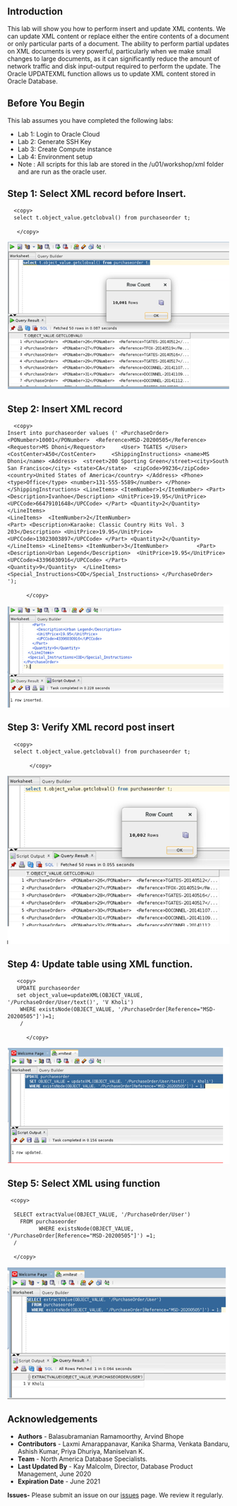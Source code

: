 
## Introduction

This lab will show you how to perform insert and update XML contents.
We can update XML content or replace either the entire contents of a document or only particular parts of a document.
The ability to perform partial updates on XML documents is very powerful, particularly when we make small changes to large documents, as it can significantly reduce the amount of network traffic and disk input-output required to perform the update.
The Oracle UPDATEXML function allows us to update XML content stored in Oracle Database.

## Before You Begin

This lab assumes you have completed the following labs:
- Lab 1:  Login to Oracle Cloud
- Lab 2:  Generate SSH Key
- Lab 3:  Create Compute instance 
- Lab 4:  Environment setup
- Note :  All scripts for this lab are stored in the /u01/workshop/xml folder and are run as the oracle user. 
  
 
## Step 1: Select XML record before Insert.
    
  ````
    <copy>
    select t.object_value.getclobval() from purchaseorder t;

     </copy>
  ````

 ![](./images/xml_insert1.PNG " ")


## Step 2: Insert XML record
    
    
  ````
    <copy>
  Insert into purchaseorder values (' <PurchaseOrder> <PONumber>10001</PONumber>  <Reference>MSD-20200505</Reference>
  <Requestor>MS Dhoni</Requestor>     <User> TGATES </User>  <CostCenter>A50</CostCenter>     <ShippingInstructions> <name>MS Dhoni</name> <Address>  <street>200 Sporting Green</street><city>South San Francisco</city> <state>CA</state>  <zipCode>99236</zipCode> <country>United States of America</country> </Address> <Phone> <type>Office</type> <number>131-555-5589</number> </Phone> </ShippingInstructions> <LineItems> <ItemNumber>1</ItemNumber> <Part> <Description>Ivanhoe</Description> <UnitPrice>19.95</UnitPrice>
  <UPCCode>66479101648</UPCCode> </Part> <Quantity>2</Quantity>  </LineItems>
  <LineItems>  <ItemNumber>2</ItemNumber>
  <Part> <Description>Karaoke: Classic Country Hits Vol. 3 203</Description> <UnitPrice>19.95</UnitPrice> <UPCCode>13023003897</UPCCode> </Part> <Quantity>2</Quantity> </LineItems> <LineItems> <ItemNumber>3</ItemNumber>         <Part> <Description>Urban Legend</Description>  <UnitPrice>19.95</UnitPrice> <UPCCode>43396030916</UPCCode> </Part>
  <Quantity>9</Quantity>  </LineItems>
  <Special_Instructions>COD</Special_Instructions> </PurchaseOrder>
  ');
          
        </copy>
  ````
     
  ![](./images/xml_insert2.PNG " ")

## Step 3: Verify XML record post insert
    
  ````
    <copy>
    select t.object_value.getclobval() from purchaseorder t;    
         
         </copy>
  ````
  ![](./images/xml_insert3.PNG " ")

  
## Step 4: Update table using XML function.
    
 ````
    <copy>
    UPDATE purchaseorder
    set object_value=updateXML(OBJECT_VALUE, '/PurchaseOrder/User/text()', 'V Kholi')
     WHERE existsNode(OBJECT_VALUE, '/PurchaseOrder[Reference="MSD-20200505"]')=1;
     /
         
       </copy>
  ````
  ![](./images/xml_update1.PNG " ")

## Step 5:  Select XML using function
     
   ````
    <copy>

     SELECT extractValue(OBJECT_VALUE, '/PurchaseOrder/User')
       FROM purchaseorder
             WHERE existsNode(OBJECT_VALUE, '/PurchaseOrder[Reference="MSD-20200505"]') =1;
     /

     </copy>
  ````
  ![](./images/xml_update2.PNG " ")


## Acknowledgements

- **Authors** - Balasubramanian Ramamoorthy, Arvind Bhope
- **Contributors** - Laxmi Amarappanavar, Kanika Sharma, Venkata Bandaru, Ashish Kumar, Priya Dhuriya, Maniselvan K.
- **Team** - North America Database Specialists.
- **Last Updated By** - Kay Malcolm, Director, Database Product Management, June 2020
- **Expiration Date** - June 2021   

**Issues-**
Please submit an issue on our [issues](https://github.com/oracle/learning-library/issues) page. We review it regularly.
  